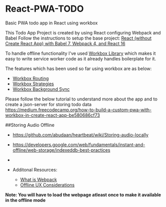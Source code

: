 # React-PWA-TODO
Basic PWA todo app in React using workbox


This Todo App Project is created by using React configuring Webpack and Babel
Follow the instructions to setup the base project:
[React (without Create React App) with Babel 7, Webpack 4, and React 16](https://www.youtube.com/watch?v=Zb2mQyQRwqc)

To handle offline functionality I've used [Workbox Library](https://developers.google.com/web/tools/workbox/) which makes it easy to write service worker code as it already handles boilerplate for it.

The features which has been used so far using workbox are as below:

* [Workbox Routing](https://developers.google.com/web/tools/workbox/modules/workbox-routing)
* [Workbox Strategies](https://developers.google.com/web/tools/workbox/modules/workbox-strategies)
* [Workbox Background Sync](https://developers.google.com/web/tools/workbox/modules/workbox-background-sync)

Please follow the below tutorial to understand more about the app and to create a json-server for storing todo data
https://medium.freecodecamp.org/how-to-build-a-custom-pwa-with-workbox-in-create-react-app-be580686cf73


##Storing Audio Offline

* https://github.com/abudaan/heartbeat/wiki/Storing-audio-locally
* https://developers.google.com/web/fundamentals/instant-and-offline/web-storage/indexeddb-best-practices
* 

* Additonal Resources:
  * [What is Webpack](https://www.youtube.com/watch?v=GU-2T7k9NfI&t=1s)
  * [Offline UX Considerations](https://developers.google.com/web/fundamentals/instant-and-offline/offline-ux#inform_the_user_when_the_app_is_ready_for_offline_consumption)

**Note: You will have to load the webpage atleast once to make it available in the offline mode**
